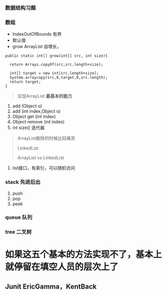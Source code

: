 ### 数据结构习题
### 数组
- IndexOutOfBounds   有界
- 默认值
- grow   ArrayList 自增长，
```
public static int[] grow(int[] src, int size){
  
  return Arrays.copyOf(src,src.length+size);
  
  int[] target = new int[src.length+size];
  System.arraycopy(src,0,target,0,src.length);
  return target;
}
```
> 实现ArrayList  **最基本的能力**
1. add (Object o)
2. add (int index,Object o)
3. Object get (int index)
4. Object remove (int index)
5. int size()                             迭代器
> ArrayList删除的时候比较痛苦
> 
> LinkedList 
> 
> ArrayList vs LinkedList
1. list接口，有索引，可以随机访问
### stack 先进后出
1. push
2. pop
3. peek
### queue 队列

### tree 二叉树

# 如果这五个基本的方法实现不了，基本上就停留在填空人员的层次上了

## Junit EricGamma，KentBack
